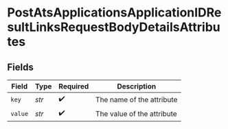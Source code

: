 # PostAtsApplicationsApplicationIDResultLinksRequestBodyDetailsAttributes


## Fields

| Field                      | Type                       | Required                   | Description                |
| -------------------------- | -------------------------- | -------------------------- | -------------------------- |
| `key`                      | *str*                      | :heavy_check_mark:         | The name of the attribute  |
| `value`                    | *str*                      | :heavy_check_mark:         | The value of the attribute |
